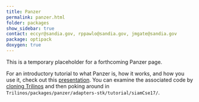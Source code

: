 ```yaml
---
title: Panzer
permalink: panzer.html
folder: packages
show_sidebar: true
contact: eccyr@sandia.gov, rppawlo@sandia.gov, jmgate@sandia.gov
package: optipack
doxygen: true
---
```


This is a temporary placeholder for a forthcoming Panzer page.

For an introductory tutorial to what Panzer is, how it works, and how you use it, check out this 
[presentation](pdfs/siamCseTalk.pdf). 
You can examine the associated code by [cloning Trilinos](https://github.com/trilinos/trilinos "git clone git@github.com:trilinos/Trilinos") 
and then poking around in `Trilinos/packages/panzer/adapters-stk/tutorial/siamCse17/`.